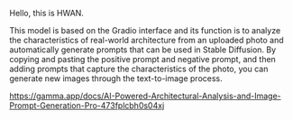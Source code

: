 Hello, this is HWAN.

This model is based on the Gradio interface and its function is to analyze the characteristics of real-world architecture from an uploaded photo and automatically generate prompts that can be used in Stable Diffusion. By copying and pasting the positive prompt and negative prompt, and then adding prompts that capture the characteristics of the photo, you can generate new images through the text-to-image process.


https://gamma.app/docs/AI-Powered-Architectural-Analysis-and-Image-Prompt-Generation-Pro-473fplcbh0s04xj
